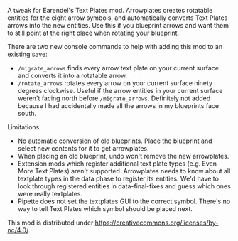 A tweak for Earendel's Text Plates mod. Arrowplates creates rotatable entities for the eight
arrow symbols, and automatically converts Text Plates arrows into the new entities. Use this
if you blueprint arrows and want them to still point at the right place when rotating your
blueprint.

There are two new console commands to help with adding this mod to an existing save:

* `/migrate_arrows` finds every arrow text plate on your current surface and
  converts it into a rotatable arrow.
* `/rotate_arrows` rotates every arrow on your current surface ninety degrees
  clockwise. Useful if the arrow entities in your current surface weren't facing
  north before `/migrate_arrows`. Definitely not added because I had
  accidentally made all the arrows in my blueprints face south.

Limitations:
* No automatic conversion of old blueprints. Place the blueprint and select new
  contents for it to get arrowplates.
* When placing an old blueprint, undo won't remove the new arrowplates.
* Extension mods which register additional text plate types (e.g. Even More Text
  Plates) aren't supported. Arrowplates needs to know about all textplate types
  in the data phase to register its entities. We'd have to look through
  registered entities in data-final-fixes and guess which ones were really
  textplates.
* Pipette does not set the textplates GUI to the correct symbol. There's no
  way to tell Text Plates which symbol should be placed next.

This mod is distributed under https://creativecommons.org/licenses/by-nc/4.0/.
